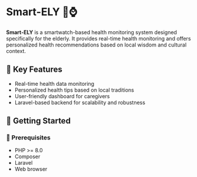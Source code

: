 # Smart-ELY 🧓⌚

**Smart-ELY** is a smartwatch-based health monitoring system designed specifically for the elderly. It provides real-time health monitoring and offers personalized health recommendations based on local wisdom and cultural context.

## 🧠 Key Features

- Real-time health data monitoring
- Personalized health tips based on local traditions
- User-friendly dashboard for caregivers
- Laravel-based backend for scalability and robustness

## 🚀 Getting Started

### 🔧 Prerequisites

- PHP >= 8.0
- Composer
- Laravel
- Web browser